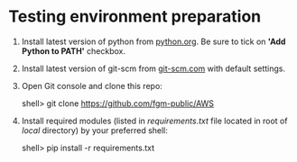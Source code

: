 # Testing environment preparation

1. Install latest version of python from [python.org](https://www.python.org/downloads/).
Be sure to tick on **'Add Python to PATH'** checkbox.

2. Install latest version of git-scm from [git-scm.com](https://git-scm.com/downloads) with default settings.

3. Open Git console and clone this repo:

    shell> git clone https://github.com/fgm-public/AWS

4. Install required modules (listed in *requirements.txt* file located in root of *local* directory) by your preferred shell:

    shell> pip install -r requirements.txt
